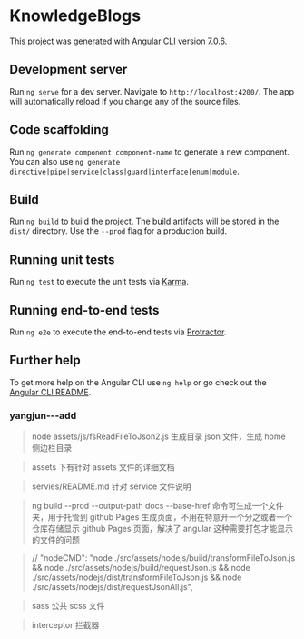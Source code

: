 # KnowledgeBlogs

This project was generated with [Angular CLI](https://github.com/angular/angular-cli) version 7.0.6.

## Development server

Run `ng serve` for a dev server. Navigate to `http://localhost:4200/`. The app will automatically reload if you change any of the source files.

## Code scaffolding

Run `ng generate component component-name` to generate a new component. You can also use `ng generate directive|pipe|service|class|guard|interface|enum|module`.

## Build

Run `ng build` to build the project. The build artifacts will be stored in the `dist/` directory. Use the `--prod` flag for a production build.

## Running unit tests

Run `ng test` to execute the unit tests via [Karma](https://karma-runner.github.io).

## Running end-to-end tests

Run `ng e2e` to execute the end-to-end tests via [Protractor](http://www.protractortest.org/).

## Further help

To get more help on the Angular CLI use `ng help` or go check out the [Angular CLI README](https://github.com/angular/angular-cli/blob/master/README.md).

### yangjun---add

> node assets/js/fsReadFileToJson2.js 生成目录 json 文件，生成 home 侧边栏目录

> assets 下有针对 assets 文件的详细文档

> servies/README.md 针对 service 文件说明

> ng build --prod --output-path docs --base-href 命令可生成一个文件夹，用于托管到 github Pages 生成页面，不用在特意开一个分之或者一个仓库存储显示 github Pages 页面，解决了 angular 这种需要打包才能显示的文件的问题

> // "nodeCMD": "node ./src/assets/nodejs/build/transformFileToJson.js && node ./src/assets/nodejs/build/requestJson.js && node ./src/assets/nodejs/dist/transformFileToJson.js && node ./src/assets/nodejs/dist/requestJsonAll.js",

> sass 公共 scss 文件

> interceptor 拦截器
